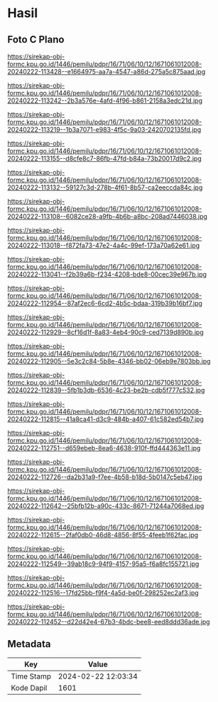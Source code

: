 # Hasil

## Foto C Plano

https://sirekap-obj-formc.kpu.go.id/1446/pemilu/pdpr/16/71/06/10/12/1671061012008-20240222-113428--e1664975-aa7a-4547-a86d-275a5c875aad.jpg

https://sirekap-obj-formc.kpu.go.id/1446/pemilu/pdpr/16/71/06/10/12/1671061012008-20240222-113242--2b3a576e-4afd-4f96-b861-2158a3edc21d.jpg

https://sirekap-obj-formc.kpu.go.id/1446/pemilu/pdpr/16/71/06/10/12/1671061012008-20240222-113219--1b3a7071-e983-4f5c-9a03-2420702135fd.jpg

https://sirekap-obj-formc.kpu.go.id/1446/pemilu/pdpr/16/71/06/10/12/1671061012008-20240222-113155--d8cfe8c7-86fb-47fd-b84a-73b20017d9c2.jpg

https://sirekap-obj-formc.kpu.go.id/1446/pemilu/pdpr/16/71/06/10/12/1671061012008-20240222-113132--59127c3d-278b-4f61-8b57-ca2eeccda84c.jpg

https://sirekap-obj-formc.kpu.go.id/1446/pemilu/pdpr/16/71/06/10/12/1671061012008-20240222-113108--6082ce28-a9fb-4b6b-a8bc-208ad7446038.jpg

https://sirekap-obj-formc.kpu.go.id/1446/pemilu/pdpr/16/71/06/10/12/1671061012008-20240222-113018--f872fa73-47e2-4a4c-99ef-173a70a62e61.jpg

https://sirekap-obj-formc.kpu.go.id/1446/pemilu/pdpr/16/71/06/10/12/1671061012008-20240222-113041--f2b39a6b-f234-4208-bde8-00cec39e967b.jpg

https://sirekap-obj-formc.kpu.go.id/1446/pemilu/pdpr/16/71/06/10/12/1671061012008-20240222-112954--87af2ec6-6cd2-4b5c-bdaa-319b39b16bf7.jpg

https://sirekap-obj-formc.kpu.go.id/1446/pemilu/pdpr/16/71/06/10/12/1671061012008-20240222-112929--8cf16d1f-8a83-4eb4-90c9-ced7139d890b.jpg

https://sirekap-obj-formc.kpu.go.id/1446/pemilu/pdpr/16/71/06/10/12/1671061012008-20240222-112905--5e3c2c84-5b8e-4346-bb02-06eb9e7803bb.jpg

https://sirekap-obj-formc.kpu.go.id/1446/pemilu/pdpr/16/71/06/10/12/1671061012008-20240222-112839--5fb1b3db-6536-4c23-be2b-cdb5f777c532.jpg

https://sirekap-obj-formc.kpu.go.id/1446/pemilu/pdpr/16/71/06/10/12/1671061012008-20240222-112815--41a8ca41-d3c9-484b-a407-61c582ed54b7.jpg

https://sirekap-obj-formc.kpu.go.id/1446/pemilu/pdpr/16/71/06/10/12/1671061012008-20240222-112751--d659ebeb-8ea6-4638-910f-ffd444363e11.jpg

https://sirekap-obj-formc.kpu.go.id/1446/pemilu/pdpr/16/71/06/10/12/1671061012008-20240222-112726--da2b31a9-f7ee-4b58-b18d-5b0147c5eb47.jpg

https://sirekap-obj-formc.kpu.go.id/1446/pemilu/pdpr/16/71/06/10/12/1671061012008-20240222-112642--25bfb12b-a90c-433c-8671-71244a7068ed.jpg

https://sirekap-obj-formc.kpu.go.id/1446/pemilu/pdpr/16/71/06/10/12/1671061012008-20240222-112615--2faf0db0-46d8-4856-8f55-4feeb1f62fac.jpg

https://sirekap-obj-formc.kpu.go.id/1446/pemilu/pdpr/16/71/06/10/12/1671061012008-20240222-112549--39ab18c9-94f9-4157-95a5-f6a8fc155721.jpg

https://sirekap-obj-formc.kpu.go.id/1446/pemilu/pdpr/16/71/06/10/12/1671061012008-20240222-112516--17fd25bb-f9f4-4a5d-be0f-298252ec2af3.jpg

https://sirekap-obj-formc.kpu.go.id/1446/pemilu/pdpr/16/71/06/10/12/1671061012008-20240222-112452--d22d42e4-67b3-4bdc-bee8-eed8ddd36ade.jpg


## Metadata

| Key        | Value               |
| ---------- | ------------------- |
| Time Stamp | 2024-02-22 12:03:34 |
| Kode Dapil | 1601                |



